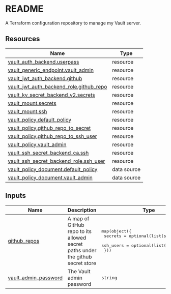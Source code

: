 # README
A Terraform configuration repository to manage my Vault server.

<!-- BEGIN_TF_DOCS -->


## Resources

| Name | Type |
|------|------|
| [vault_auth_backend.userpass](https://registry.terraform.io/providers/hashicorp/vault/latest/docs/resources/auth_backend) | resource |
| [vault_generic_endpoint.vault_admin](https://registry.terraform.io/providers/hashicorp/vault/latest/docs/resources/generic_endpoint) | resource |
| [vault_jwt_auth_backend.github](https://registry.terraform.io/providers/hashicorp/vault/latest/docs/resources/jwt_auth_backend) | resource |
| [vault_jwt_auth_backend_role.github_repo](https://registry.terraform.io/providers/hashicorp/vault/latest/docs/resources/jwt_auth_backend_role) | resource |
| [vault_kv_secret_backend_v2.secrets](https://registry.terraform.io/providers/hashicorp/vault/latest/docs/resources/kv_secret_backend_v2) | resource |
| [vault_mount.secrets](https://registry.terraform.io/providers/hashicorp/vault/latest/docs/resources/mount) | resource |
| [vault_mount.ssh](https://registry.terraform.io/providers/hashicorp/vault/latest/docs/resources/mount) | resource |
| [vault_policy.default_policy](https://registry.terraform.io/providers/hashicorp/vault/latest/docs/resources/policy) | resource |
| [vault_policy.github_repo_to_secret](https://registry.terraform.io/providers/hashicorp/vault/latest/docs/resources/policy) | resource |
| [vault_policy.github_repo_to_ssh_user](https://registry.terraform.io/providers/hashicorp/vault/latest/docs/resources/policy) | resource |
| [vault_policy.vault_admin](https://registry.terraform.io/providers/hashicorp/vault/latest/docs/resources/policy) | resource |
| [vault_ssh_secret_backend_ca.ssh](https://registry.terraform.io/providers/hashicorp/vault/latest/docs/resources/ssh_secret_backend_ca) | resource |
| [vault_ssh_secret_backend_role.ssh_user](https://registry.terraform.io/providers/hashicorp/vault/latest/docs/resources/ssh_secret_backend_role) | resource |
| [vault_policy_document.default_policy](https://registry.terraform.io/providers/hashicorp/vault/latest/docs/data-sources/policy_document) | data source |
| [vault_policy_document.vault_admin](https://registry.terraform.io/providers/hashicorp/vault/latest/docs/data-sources/policy_document) | data source |

## Inputs

| Name | Description | Type | Default | Required |
|------|-------------|------|---------|:--------:|
| <a name="input_github_repos"></a> [github\_repos](#input\_github\_repos) | A map of GitHub repo to its allowed secret paths under the github secret store | <pre>map(object({<br>    secrets   = optional(list(string), [])<br>    ssh_users = optional(list(string), [])<br>  }))</pre> | `{}` | no |
| <a name="input_vault_admin_password"></a> [vault\_admin\_password](#input\_vault\_admin\_password) | The Vault admin password | `string` | n/a | yes |
<!-- END_TF_DOCS -->